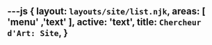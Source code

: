 ---js
{
layout: `layouts/site/list.njk`,
areas:  [ 'menu' ,'text' ],
active: 'text',
title:  `Chercheur d'Art: Site`,
}
---
